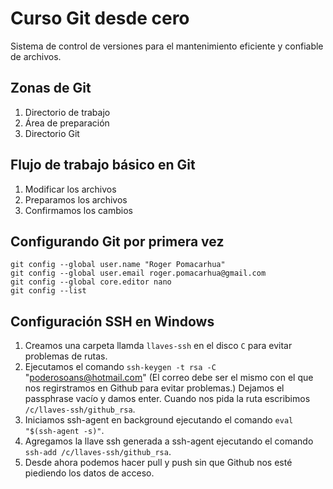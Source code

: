 # Curso Git desde cero
Sistema de control de versiones para el mantenimiento eficiente y confiable de archivos.

## Zonas de Git

1. Directorio de trabajo
2. Área de preparación
3. Directorio Git

## Flujo de trabajo básico en Git
1. Modificar los archivos
2. Preparamos los archivos
3. Confirmamos los cambios

## Configurando Git por primera vez

```
git config --global user.name "Roger Pomacarhua"
git config --global user.email roger.pomacarhua@gmail.com
git config --global core.editor nano
git config --list
```

## Configuración SSH en Windows
1. Creamos una carpeta llamda `llaves-ssh` en el disco `C` para evitar problemas de rutas.
2. Ejecutamos el comando `ssh-keygen -t rsa -C` "poderosoans@hotmail.com" (El correo debe ser el mismo con el que nos regirstramos en Github para evitar problemas.)
Dejamos el passphrase vacío y damos enter.
Cuando nos pida la ruta escribimos `/c/llaves-ssh/github_rsa`.
3. Iniciamos ssh-agent en background ejecutando el comando `eval "$(ssh-agent -s)"`.
4. Agregamos la llave ssh generada a ssh-agent ejecutando el comando `ssh-add /c/llaves-ssh/github_rsa`.
5. Desde ahora podemos hacer pull y push sin que Github nos esté piediendo los datos de acceso.